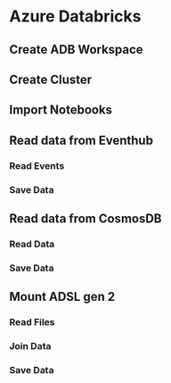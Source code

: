 # Azure Databricks

## Create ADB Workspace

## Create Cluster

## Import Notebooks

## Read data from Eventhub

### Read Events

### Save Data

## Read data from CosmosDB

### Read Data

### Save Data

## Mount ADSL gen 2

### Read Files

### Join Data

### Save Data